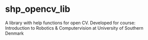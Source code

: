 # shp_opencv_lib

A library with help functions for open CV.
Developed for course: Introduction to Robotics & Computervision at University of Southern Denmark
